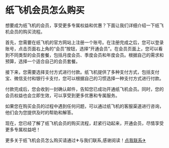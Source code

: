 # 纸飞机会员怎么购买

想要成为纸飞机的会员，享受更多专属权益和优惠？下面让我们详细介绍一下纸飞机会员的购买流程。

首先，您需要在纸飞机的官方网站上注册一个账号。在注册完成之后，您可以登录账号，点击页面右上角的“会员”按钮，选择“开通会员”。在会员页面上，您可以看到不同类型的会员套餐，包括月度会员、季度会员和年度会员。根据自己的需求和预算，选择一个适合自己的会员套餐。

接下来，您需要选择支付方式进行付款。纸飞机提供了多种支付方式，包括支付宝、微信支付和银行卡支付，您可以根据自己的习惯选择一种支付方式进行付款。

付款完成后，您会收到一封确认邮件，告知您已成功开通纸飞机会员。同时，您的会员权益也会立即生效，可以享受到更多优惠和专属服务。

如果您在购买会员的过程中遇到任何问题，可以通过纸飞机的客服渠道进行咨询，他们会为您提供及时的帮助和解答。

现在，您已经了解了纸飞机会员的购买流程，赶紧行动起来，开通会员，尽情享受更多专属权益吧！

更多关于纸飞机会员怎么购买请通过✈与我们联系,感谢阅读！[点我联系✈](https://go.G208.com)